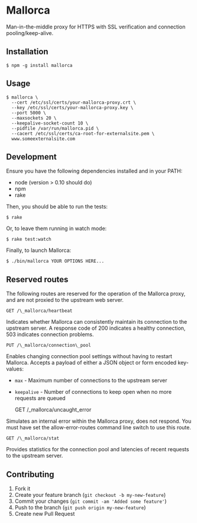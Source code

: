 # Mallorca

Man-in-the-middle proxy for HTTPS with SSL verification and connection pooling/keep-alive.

## Installation

    $ npm -g install mallorca

## Usage

    $ mallorca \
      --cert /etc/ssl/certs/your-mallorca-proxy.crt \
      --key /etc/ssl/certs/your-mallorca-proxy.key \
      --port 5000 \
      --maxsockets 20 \
      --keepalive-socket-count 10 \
      --pidfile /var/run/mallorca.pid \
      --cacert /etc/ssl/certs/ca-root-for-externalsite.pem \
      www.someexternalsite.com

## Development

Ensure you have the following dependencies installed and in your PATH:

* node (version > 0.10 should do)
* npm
* rake

Then, you should be able to run the tests:

    $ rake

Or, to leave them running in watch mode:

    $ rake test:watch

Finally, to launch Mallorca:

    $ ./bin/mallorca YOUR OPTIONS HERE...

## Reserved routes

The following routes are reserved for the operation of the Mallorca proxy, and are not
proxied to the upstream web server.

    GET /\_mallorca/heartbeat

Indicates whether Mallorca can consistently maintain its connection to the upstream server. A
response code of 200 indicates a healthy connection, 503 indicates connection problems.

    PUT /\_mallorca/connection\_pool

Enables changing connection pool settings without having to restart Mallorca. Accepts a payload
of either a JSON object or form encoded key-values:

* `max` - Maximum number of connections to the upstream server
* `keepalive` - Number of connections to keep open when no more requests are queued

    GET /\_mallorca/uncaught\_error

Simulates an internal error within the Mallorca proxy, does not respond. You must have set the
allow-error-routes command line switch to use this route.

    GET /\_mallorca/stat

Provides statistics for the connection pool and latencies of recent requests to the upstream server.

## Contributing

1. Fork it
2. Create your feature branch (`git checkout -b my-new-feature`)
3. Commit your changes (`git commit -am 'Added some feature'`)
4. Push to the branch (`git push origin my-new-feature`)
5. Create new Pull Request
